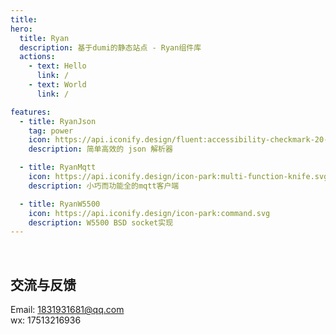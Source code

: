 ```yaml
---
title:
hero:
  title: Ryan
  description: 基于dumi的静态站点 - Ryan组件库
  actions:
    - text: Hello
      link: /
    - text: World
      link: /

features:
  - title: RyanJson
    tag: power
    icon: https://api.iconify.design/fluent:accessibility-checkmark-20-regular.svg
    description: 简单高效的 json 解析器

  - title: RyanMqtt
    icon: https://api.iconify.design/icon-park:multi-function-knife.svg
    description: 小巧而功能全的mqtt客户端

  - title: RyanW5500
    icon: https://api.iconify.design/icon-park:command.svg
    description: W5500 BSD socket实现
---
```


<br/>

## 交流与反馈
Email: 1831931681@qq.com <br/>
wx: 17513216936